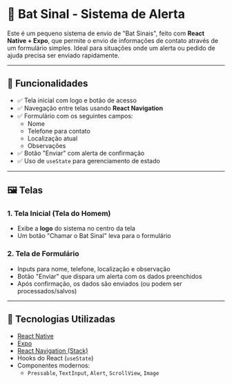 # 🦇 Bat Sinal - Sistema de Alerta

Este é um pequeno sistema de envio de "Bat Sinais", feito com **React Native + Expo**, que permite o envio de informações de contato através de um formulário simples. Ideal para situações onde um alerta ou pedido de ajuda precisa ser enviado rapidamente.

---

## 🧱 Funcionalidades

- ✅ Tela inicial com logo e botão de acesso
- ✅ Navegação entre telas usando **React Navigation**
- ✅ Formulário com os seguintes campos:
  - Nome
  - Telefone para contato
  - Localização atual
  - Observações
- ✅ Botão "Enviar" com alerta de confirmação
- ✅ Uso de `useState` para gerenciamento de estado

---
 
## 🖼️ Telas

### 1. Tela Inicial (Tela do Homem)
- Exibe a **logo** do sistema no centro da tela
- Um botão "Chamar o Bat Sinal" leva para o formulário

### 2. Tela de Formulário
- Inputs para nome, telefone, localização e observação
- Botão "Enviar" que dispara um alerta com os dados preenchidos
- Após confirmação, os dados são enviados (ou podem ser processados/salvos)

---

## 🧰 Tecnologias Utilizadas

- [React Native](https://reactnative.dev/)
- [Expo](https://expo.dev/)
- [React Navigation (Stack)](https://reactnavigation.org/)
- Hooks do React (`useState`)
- Componentes modernos:
  - `Pressable`, `TextInput`, `Alert`, `ScrollView`, `Image`
